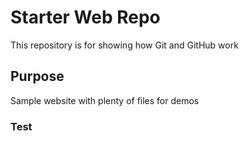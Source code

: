 # Starter Web Repo

This repository is for showing how Git and GitHub work

## Purpose

Sample website with plenty of files for demos

### Test